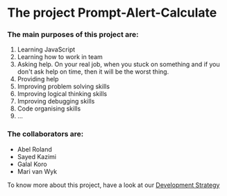 # The project Prompt-Alert-Calculate

### The main purposes of this project are:

1. Learning JavaScript
2. Learning how to work in team
3. Asking help. On your real job, when you stuck on something and if you don't ask help on time, then it will be the worst thing.
4. Providing help
5. Improving problem solving skills
6. Improving logical thinking skills
7. Improving debugging skills
8. Code organising skills
9. ...

### The collaborators are:

* Abel Roland
* Sayed Kazimi
* Galal Koro
* Mari van Wyk

To know more about this project, have a look at our [Development Strategy](./development-strategy.md)
